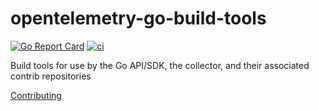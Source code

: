 # opentelemetry-go-build-tools

[![Go Report Card](https://goreportcard.com/badge/github.com/open-telemetry/opentelemetry-go-build-tools)](https://goreportcard.com/report/github.com/open-telemetry/opentelemetry-go-build-tools)
[![ci](https://github.com/open-telemetry/opentelemetry-go-build-tools/actions/workflows/ci.yml/badge.svg)](https://github.com/open-telemetry/opentelemetry-go-build-tools/actions/workflows/ci.yml)

Build tools for use by the Go API/SDK, the collector, and their associated
contrib repositories

[Contributing](CONTRIBUTING.md)
